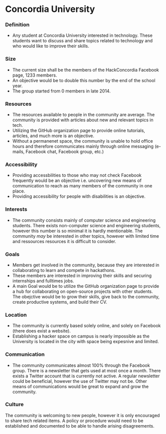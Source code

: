 # Concordia University 

### Definition
- Any student at Concordia University interested in technology. These students want to discuss and share topics related to technology and who would like to improve their skills.

### Size
- The current size shall be the members of the HackConcordia Facebook page, 1233 members. 
- An objective would be to double this number by the end of the school year. 
- The group started from 0 members in late 2014. 

### Resources
- The resources available to people in the community are average. The community is provided with articles about new and relevant topics in tech. 
- Utilizing the GitHub organization page to provide online tutorials, articles, and much more is an objective.
- Without a permanenet space, the community is unable to hold office hours and therefore communicates mainly through online messaging (e-mails, Facebook chat, Facebook group, etc.) 

### Accessibility
- Providing accessbilities to those who may not check Facebook frequently would be an objective i.e. uncovering new means of communication to reach as many members of the community in one place.
- Providing accessibility for people with disabilities is an objective. 

### Interests
- The community consists mainly of computer science and engineering students. There exists non-computer science and engineering students, however this number is so minimal it is hardly mentionable. The community _may_ be interested in other topics, however with limited time and ressources resources it is difficult to consider.  

### Goals
- Members get involved in the community, because they are interested in collaborating to learn and compete in hackathons. 
- These members are interested in improving their skills and securing internships and fulltimes jobs. 
- A main Goal would be to utilize the GitHub organization page to provide a hub for collaborating on open-source projects with other students. The obejctive would be to grow their skills, give back to the community, create productive systems, and build their CV.

### Location
- The community is currently based solely online, and solely on Facebook (there does exist a website). 
- Establishing a hacker space on campus is nearly impossible as the University is located in the city with space being expesnive and limited.

### Communication
- The community communicates almost 100% through the Facebook group. There is a newsletter that gets used at most once a month. There exists a Twitter account that is currently not active. A regular newsletter could be beneficial, however the use of Twitter may not be. Other means of communications would be great to expand and grow the community. 

### Culture
The community is welcoming to new people, however it is only encouraged to share tech related items. 
A policy or procedure would need to be established and documented to be able to handle arising disagreements. 
